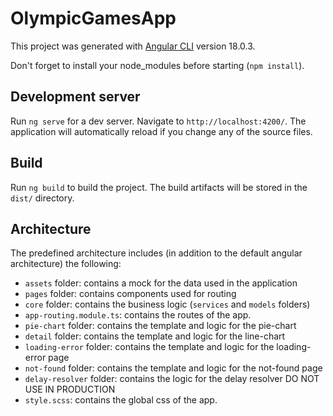 # OlympicGamesApp

This project was generated with [Angular CLI](https://github.com/angular/angular-cli) version 18.0.3.

Don't forget to install your node_modules before starting (`npm install`).

## Development server

Run `ng serve` for a dev server. Navigate to `http://localhost:4200/`. The application will automatically reload if you change any of the source files.

## Build

Run `ng build` to build the project. The build artifacts will be stored in the `dist/` directory.

## Architecture

The predefined architecture includes (in addition to the default angular architecture) the following:

- `assets` folder: contains a mock for the data used in the application
- `pages` folder: contains components used for routing
- `core` folder: contains the business logic (`services` and `models` folders)
- `app-routing.module.ts`: contains the routes of the app. 
- `pie-chart` folder: contains the template and logic for the pie-chart 
- `detail` folder: contains the template and logic for the line-chart 
- `loading-error` folder: contains the template and logic for the loading-error page 
- `not-found` folder: contains the template and logic for the not-found page 
- `delay-resolver` folder: contains the logic for the delay resolver DO NOT USE IN PRODUCTION 
- `style.scss`: contains the global css of the app.
